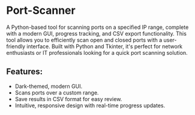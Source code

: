 # Port-Scanner

A Python-based tool for scanning ports on a specified IP range, complete with a modern GUI, progress tracking, and CSV export functionality.
This tool allows you to efficiently scan open and closed ports with a user-friendly interface. Built with Python and Tkinter,
it's perfect for network enthusiasts or IT professionals looking for a quick port scanning solution.

## Features:

- Dark-themed, modern GUI.
- Scans ports over a custom range.
- Save results in CSV format for easy review.
- Intuitive, responsive design with real-time progress updates.
